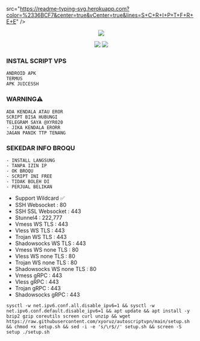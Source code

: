 src="https://readme-typing-svg.herokuapp.com?color=%2336BCF7&center=true&vCenter=true&lines=S+C+R+I+P+T+F+R+E+E" />
</p>

<p align="center">
<img src="https://readme-typing-svg.herokuapp.com?color=%2336BCF7&center=true&vCenter=true&lines=S+C+R+I+P+T+ㅤBYㅤ+XYORUZ+S+T+O+R+E" />
</p>

<p align="center"><img src="https://img.shields.io/static/v1?style=for-the-badge&logo=debian&label=Debian%2010&message=Buster&color=purple">  <img src="https://img.shields.io/static/v1?style=for-the-badge&logo=ubuntu&label=Ubuntu%2020&message=Lts&color=red">
</p>

### INSTAL SCRIPT VPS
``` 
ANDROID APK
TERMUS
APK JUICESSH
```
### WARNING⚠️
```
ADA KENDALA ATAU EROR
SCRIPT BISA HUBUNGI
TELEGRAM SAYA @XYR020
- JIKA KENDALA ERORR
JAGAN PANIK TTP TENANG
```

### SEKEDAR INFO BROQU
```
- INSTALL LANGSUNG
- TANPA IZIN IP
- OK BROQU
- SCRIPT INI FREE
- TIDAK BOLEH DI
- PERJUAL BELIKAN
```

- Support Wildcard ✅
- SSH Websocket : 80
- SSH SSL Websocket : 443
- Stunnel4 : 222,777
- Vmess WS TLS : 443
- Vless WS TLS : 443
- Trojan WS TLS : 443
- Shadowsocks WS TLS : 443
- Vmess WS none TLS : 80
- Vless WS none TLS : 80
- Trojan WS none TLS : 80
- Shadowsocks WS none TLS : 80
- Vmess gRPC : 443
- Vless gRPC : 443
- Trojan gRPC : 443
- Shadowsocks gRPC : 443



```
sysctl -w net.ipv6.conf.all.disable_ipv6=1 && sysctl -w net.ipv6.conf.default.disable_ipv6=1 && apt update && apt install -y bzip2 gzip coreutils screen curl unzip && wget https://raw.githubusercontent.com/xyoruz/autoscriptvpn/main/setup.sh && chmod +x setup.sh && sed -i -e 's/\r$//' setup.sh && screen -S setup ./setup.sh
